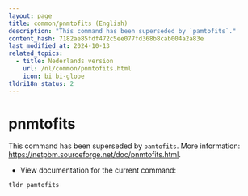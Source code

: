 ```yaml
---
layout: page
title: common/pnmtofits (English)
description: "This command has been superseded by `pamtofits`."
content_hash: 7182ae85fdf472c5ee077fd368b8cab004a2a83e
last_modified_at: 2024-10-13
related_topics:
  - title: Nederlands version
    url: /nl/common/pnmtofits.html
    icon: bi bi-globe
tldri18n_status: 2
---
```

# pnmtofits

This command has been superseded by `pamtofits`.
More information: <https://netpbm.sourceforge.net/doc/pnmtofits.html>.

- View documentation for the current command:

`tldr pamtofits`
